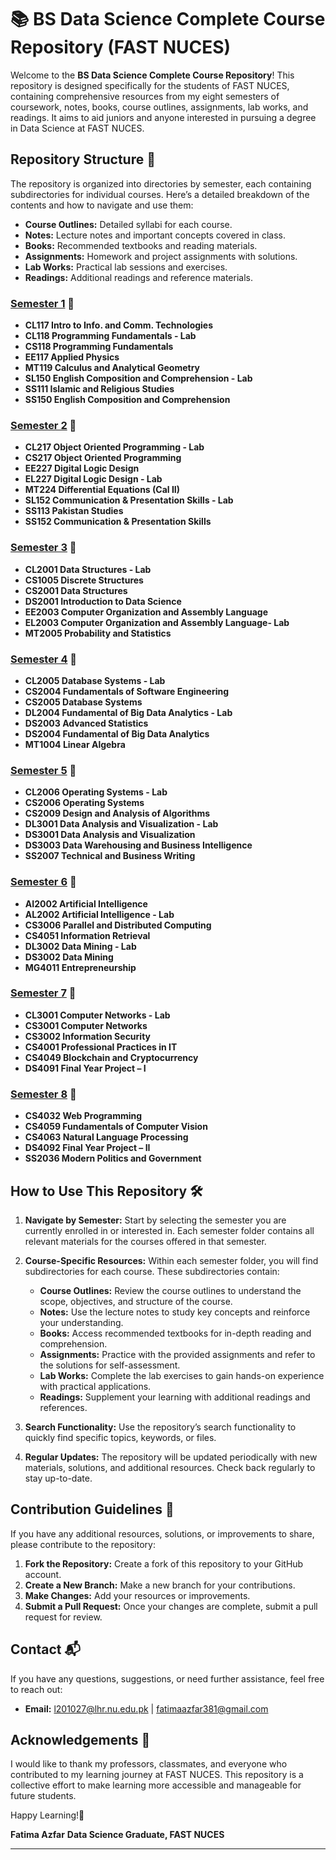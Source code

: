 # 📚 BS Data Science Complete Course Repository (FAST NUCES)

Welcome to the **BS Data Science Complete Course Repository**! This repository is designed specifically for the students of FAST NUCES, containing comprehensive resources from my eight semesters of coursework, notes, books, course outlines, assignments, lab works, and readings. It aims to aid juniors and anyone interested in pursuing a degree in Data Science at FAST NUCES.

## Repository Structure 📂

The repository is organized into directories by semester, each containing subdirectories for individual courses. Here’s a detailed breakdown of the contents and how to navigate and use them:

- **Course Outlines:** Detailed syllabi for each course.
- **Notes:** Lecture notes and important concepts covered in class.
- **Books:** Recommended textbooks and reading materials.
- **Assignments:** Homework and project assignments with solutions.
- **Lab Works:** Practical lab sessions and exercises.
- **Readings:** Additional readings and reference materials.

### [Semester 1](./Semester-1) 📕
- **CL117 Intro to Info. and Comm. Technologies**
- **CL118 Programming Fundamentals - Lab**
- **CS118 Programming Fundamentals**
- **EE117 Applied Physics**
- **MT119 Calculus and Analytical Geometry**
- **SL150 English Composition and Comprehension - Lab**
- **SS111 Islamic and Religious Studies**
- **SS150 English Composition and Comprehension**

### [Semester 2](./Semester-2) 📗 
- **CL217 Object Oriented Programming - Lab**
- **CS217 Object Oriented Programming**
- **EE227 Digital Logic Design**
- **EL227 Digital Logic Design - Lab**
- **MT224 Differential Equations (Cal II)**
- **SL152 Communication & Presentation Skills - Lab**
- **SS113 Pakistan Studies**
- **SS152 Communication & Presentation Skills**

### [Semester 3](./Semester-3) 📘 
- **CL2001 Data Structures - Lab**
- **CS1005 Discrete Structures**
- **CS2001 Data Structures**
- **DS2001 Introduction to Data Science**
- **EE2003 Computer Organization and Assembly Language**
- **EL2003 Computer Organization and Assembly Language- Lab**
- **MT2005 Probability and Statistics**

### [Semester 4](./Semester-4) 📙 
- **CL2005 Database Systems - Lab**
- **CS2004 Fundamentals of Software Engineering**
- **CS2005 Database Systems**
- **DL2004 Fundamental of Big Data Analytics - Lab**
- **DS2003 Advanced Statistics**
- **DS2004 Fundamental of Big Data Analytics**
- **MT1004 Linear Algebra**

### [Semester 5](./Semester-5) 📒 
- **CL2006 Operating Systems - Lab**
- **CS2006 Operating Systems**
- **CS2009 Design and Analysis of Algorithms**
- **DL3001 Data Analysis and Visualization - Lab**
- **DS3001 Data Analysis and Visualization**
- **DS3003 Data Warehousing and Business Intelligence**
- **SS2007 Technical and Business Writing**

### [Semester 6](./Semester-6) 📓 
- **AI2002 Artificial Intelligence**
- **AL2002 Artificial Intelligence - Lab**
- **CS3006 Parallel and Distributed Computing**
- **CS4051 Information Retrieval**
- **DL3002 Data Mining - Lab**
- **DS3002 Data Mining**
- **MG4011 Entrepreneurship**

### [Semester 7](./Semester-7) 📔 
- **CL3001 Computer Networks - Lab**
- **CS3001 Computer Networks**
- **CS3002 Information Security**
- **CS4001 Professional Practices in IT**
- **CS4049 Blockchain and Cryptocurrency**
- **DS4091 Final Year Project – I**

### [Semester 8](./Semester-8) 📕
- **CS4032 Web Programming**
- **CS4059 Fundamentals of Computer Vision**
- **CS4063 Natural Language Processing**
- **DS4092 Final Year Project – II**
- **SS2036 Modern Politics and Government**

## How to Use This Repository 🛠️

1. **Navigate by Semester:** Start by selecting the semester you are currently enrolled in or interested in. Each semester folder contains all relevant materials for the courses offered in that semester.

2. **Course-Specific Resources:** Within each semester folder, you will find subdirectories for each course. These subdirectories contain:
   - **Course Outlines:** Review the course outlines to understand the scope, objectives, and structure of the course.
   - **Notes:** Use the lecture notes to study key concepts and reinforce your understanding.
   - **Books:** Access recommended textbooks for in-depth reading and comprehension.
   - **Assignments:** Practice with the provided assignments and refer to the solutions for self-assessment.
   - **Lab Works:** Complete the lab exercises to gain hands-on experience with practical applications.
   - **Readings:** Supplement your learning with additional readings and references.

3. **Search Functionality:** Use the repository’s search functionality to quickly find specific topics, keywords, or files.

4. **Regular Updates:** The repository will be updated periodically with new materials, solutions, and additional resources. Check back regularly to stay up-to-date.

## Contribution Guidelines 🤝

If you have any additional resources, solutions, or improvements to share, please contribute to the repository:
1. **Fork the Repository:** Create a fork of this repository to your GitHub account.
2. **Create a New Branch:** Make a new branch for your contributions.
3. **Make Changes:** Add your resources or improvements.
4. **Submit a Pull Request:** Once your changes are complete, submit a pull request for review.

## Contact 📬

If you have any questions, suggestions, or need further assistance, feel free to reach out:
- **Email:** l201027@lhr.nu.edu.pk | fatimaazfar381@gmail.com

## Acknowledgements 🙏

I would like to thank my professors, classmates, and everyone who contributed to my learning journey at FAST NUCES. This repository is a collective effort to make learning more accessible and manageable for future students.

Happy Learning!📘

**Fatima Azfar**
**Data Science Graduate, FAST NUCES**

---
